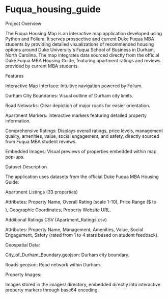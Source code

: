 # Fuqua_housing_guide

Project Overview

The Fuqua Housing Map is an interactive map application developed using Python and Folium. It serves prospective and current Duke Fuqua MBA students by providing detailed visualizations of recommended housing options around Duke University's Fuqua School of Business in Durham, North Carolina. The map integrates data sourced directly from the official Duke Fuqua MBA Housing Guide, featuring apartment ratings and reviews provided by current MBA students.

Features

Interactive Map Interface: Intuitive navigation powered by Folium.

Durham City Boundaries: Visual outline of Durham city limits.

Road Networks: Clear depiction of major roads for easier orientation.

Apartment Markers: Interactive markers featuring detailed property information.

Comprehensive Ratings: Displays overall ratings, price levels, management quality, amenities, value, social engagement, and safety, directly sourced from Fuqua MBA student reviews.

Embedded Images: Visual previews of properties embedded within map pop-ups.

Dataset Description

The application uses datasets from the official Duke Fuqua MBA Housing Guide:

Apartment Listings (33 properties)

Attributes: Property Name, Overall Rating (scale 1-10), Price Range ($ to $$$$), Geographic Coordinates, Property Website URL.

Additional Ratings CSV (Apartment_Ratings.csv)

Attributes: Property Name, Management, Amenities, Value, Social Engagement, Safety (rated from 1 to 4 stars based on student feedback).

Geospatial Data:

City_of_Durham_Boundary.geojson: Durham city boundary.

Roads.geojson: Road network within Durham.

Property Images:

Images stored in the images/ directory, embedded directly into interactive property markers through base64 encoding.
